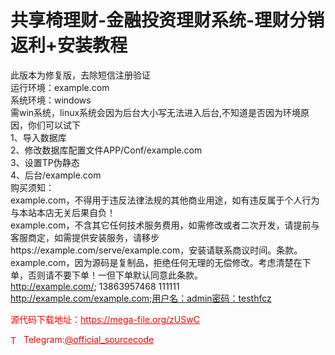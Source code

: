 # 共享椅理财-金融投资理财系统-理财分销返利+安装教程

此版本为修复版，去除短信注册验证<br>运行环境：example.com<br>系统环境：windows<br>需win系统，linux系统会因为后台大小写无法进入后台,不知道是否因为环境原因，你们可以试下<br>1、导入数据库<br>2、修改数据库配置文件APP/Conf/example.com<br>3、设置TP伪静态<br>4、后台/example.com<br>购买须知：<br>example.com，不得用于违反法律法规的其他商业用途，如有违反属于个人行为与本站本店无关后果自负！<br>example.com，不含其它任何技术服务费用，如需修改或者二次开发，请提前与客服商定，如需提供安装服务，请移步https://example.com/serve/example.com，安装请联系商议时间。条款。<br>example.com，因为源码是复制品，拒绝任何无理的无偿修改。考虑清楚在下单，否则请不要下单！一但下单默认同意此条款。<br>http://example.com/;  13863957468  111111<br>http://example.com/example.com;用户名：admin密码：testhfcz<br>


<p style="color: red;">源代码下载地址：<a href="https://mega-file.org/zUSwC" style="color: red;">https://mega-file.org/zUSwC</a></p><p style="color: red;"><img src="https://cdn-icons-png.flaticon.com/512/2111/2111646.png" alt="Telegram Icon" style="width: 16px; vertical-align: middle; margin-right: 5px;">Telegram:<a href="https://t.me/official_sourcecode" style="color: red;">@official_sourcecode</a></p>